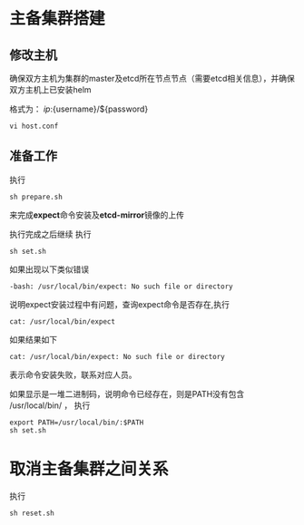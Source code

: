
# 主备集群搭建
## 修改主机

确保双方主机为集群的master及etcd所在节点节点（需要etcd相关信息），并确保双方主机上已安装helm

格式为： ${ip}:${username}/${password}
```
vi host.conf
```

## 准备工作
执行
```
sh prepare.sh
```
来完成**expect**命令安装及**etcd-mirror**镜像的上传

执行完成之后继续 执行

```
sh set.sh
```

如果出现以下类似错误 
```
-bash: /usr/local/bin/expect: No such file or directory
```
说明expect安装过程中有问题，查询expect命令是否存在,执行

```
cat: /usr/local/bin/expect
```
如果结果如下
```
cat: /usr/local/bin/expect: No such file or directory
```
表示命令安装失败，联系对应人员。

如果显示是一堆二进制码，说明命令已经存在，则是PATH没有包含 /usr/local/bin/ ， 执行
```
export PATH=/usr/local/bin/:$PATH
sh set.sh
```

# 取消主备集群之间关系

执行

```
sh reset.sh
```
